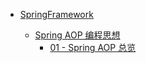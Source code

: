 * [SpringFramework](/spring/README.md)
  
  * [Spring AOP 编程思想](/spring/aop/first.md)
    * [01 - Spring AOP 总览](/spring/aop/SpringAOP-01.md)

